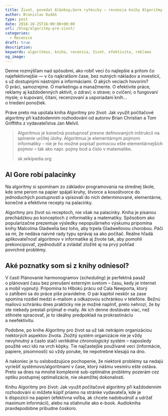 ```yaml
---
title: Život, povedal Al&nbsp;Gore rytmicky — recenzia knihy Algoritmy pre život
author: Branislav Dudáš
type: post
date: 2018-10-25T16:00:00+00:00
url: /blog/algoritmy-pre-zivot/
categories:
  - Recenzie
draft: true
description: 
keywords: algoritmus, kniha, recenzia, život, efektivita, reklama
og_image: 
--- 
```


Denne rozmýšľam nad spôsobmi, ako robiť veci čo najlepšie a pritom čo najefektívnejšie — v&nbsp;čo najkratšom čase, bez nutných nákladov a&nbsp;investícií, s&nbsp;už dostupnými nástrojmi a&nbsp;informáciami. O&nbsp;akých veciach hovorím? O&nbsp;práci, samozrejme. O&nbsp;marketingu a&nbsp;manažmente. O&nbsp;efektivite práce, reklamy aj&nbsp;každodenných aktivít, o&nbsp;zdraví; o&nbsp;strave; o&nbsp;cvičení; o&nbsp;fungovaní mysle; o&nbsp;kupovaní, čítaní, recenzovaní a&nbsp;usporiadaní kníh… o&nbsp;triedení&nbsp;ponožiek.

Práve preto ma upútala kniha Algoritmy pro život: Jak využít počítačové algoritmy při každodenním rozhodování od autorov Brian Christian a&nbsp;Tom Griffiths z&nbsp;vydavateľstva Jan&nbsp;Melvil.

> Algoritmus je konečná postupnosť presne definovaných inštrukcií na splnenie určitej úlohy. Algoritmus je elementárnym pojmom informatiky – nie je ho možné popísať pomocou ešte elementárnejších pojmov – tak ako napr. pojmy bod a&nbsp;číslo v&nbsp;matematike.
>
> <footer>sk.wikipedia.org</footer>

## Al Gore robí palacinky

Na algoritmy si spomínam zo základov programovania na strednej škole, kde sme perom na papier spájali kruhy, štvorce a kosoštvorce do jednoduchých postupností a&nbsp;vpisovali do nich determinované, elementárne, konečné a efektívne recepty na&nbsp;palacinky.

Algoritmy pro život sú receptoch, nie však na palacinky. Kniha je písanou prechádzkou po konceptoch z&nbsp;informatiky a&nbsp;matematiky. Spôsobom ako popularizačne prezentuje výsledky nepopulárneho výskumu pripomína knihy Malcolma Gladwella bez toho, aby trpela Gladwellovou chorobou. Páči sa mi, že nedáva naivné rady typu správaj sa ako počítač. Reálne hľadá aplikovateľnosť algoritmov v&nbsp;informatike aj živote tak, aby pomohli prekoncipovať, zjednodušiť a&nbsp;zvládať zložité aj na prvý pohľad povrchné&nbsp;problémy.

## Aké poznatky som si z knihy odniesol?

V časti Plánovanie harmonogramov (*scheduling*) je perfektná pasáž o&nbsp;plánovaní času bez prerušení externým svetom – času, kedy je internet a&nbsp;mobil vypnutý. Pripomína to Hlbokú prácu od Cala Newporta, ktorý o&nbsp;zahĺbení sa do práce píše pravidelne. O pár kapitol neskôr sa zase spomína rozdiel medzi e-mailom a&nbsp;odkazovou schránkou v&nbsp;telefóne. Bežnú mailovú schránku dnes prakticky nie je možné naplniť, preto nehrozí, že by ste niekedy prestali prijímať e-maily. Ak ich denne dostávate viac, než stihnete spracovať, je to ideálny predpoklad na prokrastináciu a&nbsp;neefektivitu.

Podobne, po knihe Algoritmy pro život sa už tak netrápim organizáciou niektorých aspektov života. Zložitý systém organizácie nie je vždy nevyhnutný a&nbsp;často stačí *vertikálne chronologický* systém – naposledy použité veci idú na vrch kôpky. Tie najčastejšie používané veci (informácie, papiere, písomnosti) sú vždy poruke, tie nepotrebné klesajú na&nbsp;dno.

A&nbsp;nakoniec je tu oslobodzujúce pochopenie, že niektoré problémy sa nedajú vyriešiť systémovo/algoritmami v&nbsp;čase, ktorý nášmu vesmíru ešte ostáva. Preto sa dnes na mnohé komplexné sub-optimálne problémy pozerám cez optiku postupnej optimalizácie, nie okamžitej&nbsp;dokonalosti.

Knihu Algoritmy pro život: Jak využít počítačové algoritmy při každodenním rozhodování si môžete kúpiť priamo na stránke vydavateľa, kde je k&nbsp;dispozícii na papieri (efektívna voľba, ak chcete nadobudnúť a udržať maximum informácií), alebo na stiahnutie ako e-book. Audiokniha pravdepodobne pribudne&nbsp;čoskoro.